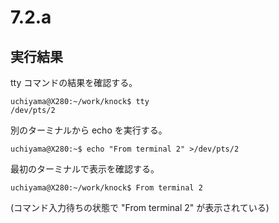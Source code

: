 # 7.2.a

## 実行結果

tty コマンドの結果を確認する。

```
uchiyama@X280:~/work/knock$ tty
/dev/pts/2
```

別のターミナルから echo を実行する。

```
uchiyama@X280:~$ echo "From terminal 2" >/dev/pts/2
```

最初のターミナルで表示を確認する。

```
uchiyama@X280:~/work/knock$ From terminal 2
```

(コマンド入力待ちの状態で "From terminal 2" が表示されている)
